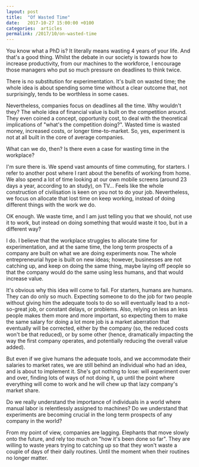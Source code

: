```yaml
---
layout: post
title:  "Of Wasted Time"
date:   2017-10-27 15:00:00 +0100
categories:  articles
permalink: /2017/10/on-wasted-time
---
```

You know what a PhD is? It literally means wasting 4 years of your life. And that's a good thing. Whilst the debate in our society is towards how to increase productivity, from our machines to the workforce, I encourage those managers who put so much pressure on deadlines to think twice.

There is no substitution for experimentation. It's built on wasted time; the whole idea is about spending some time without a clear outcome that, not surprisingly, tends to be worthless in some cases.

Nevertheless, companies focus on deadlines all the time. Why wouldn't they? The whole idea of financial value is built on the competition around. They even coined a concept, opportunity cost, to deal with the theoretical implications of "what's the competition doing?". Wasted time is wasted money, increased costs, or longer time-to-market. So, yes, experiment is not at all built in the core of average companies.

What can we do, then? Is there even a case for wasting time in the workplace?

I'm sure there is. We spend vast amounts of time commuting, for starters. I refer to another post where I rant about the benefits of working from home. We also spend a lot of time looking at our own mobile screens (around 23 days a year, according to an study), on TV... Feels like the whole construction of civilisation is keen on you not to do your job. Nevertheless, we focus on allocate that lost time on keep working, instead of doing different things with the work we do.

OK enough. We waste time, and I am just telling you that we should, not use it to work, but instead on doing something that would waste it too, but in a different way?

I do. I believe that the workplace struggles to allocate time for experimentation, and at the same time, the long term prospects of a company are built on what we are doing experiments now. The whole entrepreneurial hype is built on new ideas; however, businesses are not catching up, and keep on doing the same thing, maybe laying off people so that the company would do the same using less humans, and that would increase value.

It's obvious why this idea will come to fail. For starters, humans are humans. They can do only so much. Expecting someone to do the job for two people without giving him the adequate tools to do so will eventually lead to a not-so-great job, or constant delays, or problems. Also, relying on less an less people makes them more and more important, so expecting them to make the same salary for doing a lot more job is a market aberration that eventually will be corrected, either by the company (so, the reduced costs won't be that reduced), or by some other (hence, dramatically impacting the way the first company operates, and potentially reducing the overall value added).

But even if we give humans the adequate tools, and we accommodate their salaries to market rates, we are still behind an individual who had an idea, and is about to implement it. She's got nothing to lose: will experiment over and over, finding lots of ways of not doing it, up until the point where everything will come to work and he will chew up that lazy company's market share.

Do we really understand the importance of individuals in a world where manual labor is relentlessly assigned to machines? Do we understand that experiments are becoming crucial in the long term prospects of any company in the world?

From my point of view, companies are lagging. Elephants that move slowly onto the future, and rely too much on "how it's been done so far". They are willing to waste years trying to catching up so that they won't waste a couple of days of their daily routines. Until the moment when their routines no longer matter.

